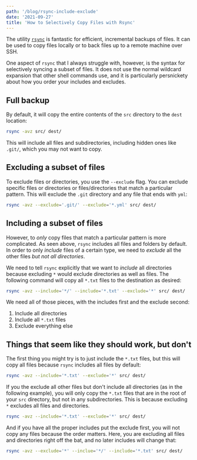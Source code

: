 ```yaml
---
path: '/blog/rsync-include-exclude'
date: '2021-09-27'
title: 'How to Selectively Copy Files with Rsync'
---
```


The utility [`rsync`](https://rsync.samba.org/) is fantastic for efficient, incremental backups of files. It can be used to copy files locally or to back files up to a remote machine over SSH.

One aspect of `rsync` that I always struggle with, however, is the syntax for selectively syncing a subset of files. It does not use the normal wildcard expansion that other shell commands use, and it is particularly persnickety about how you order your includes and excludes.

## Full backup

By default, it will copy the entire contents of the `src` directory to the `dest` location:

```bash
rsync -avz src/ dest/
```

This will include all files and subdirectories, including hidden ones like `.git/`, which you may not want to copy.

## Excluding a subset of files

To exclude files or directories, you use the `--exclude` flag. You can exclude specific files or directories or files/directories that match a particular pattern. This will exclude the `.git` directory and any file that ends with `yml`:

```bash
rsync -avz --exclude='.git/' --exclude='*.yml' src/ dest/
```

## Including a subset of files

However, to _only_ copy files that match a particular pattern is more complicated. As seen above, `rsync` includes all files and folders by default. In order to only _include_ files of a certain type, we need to _exclude_ all the other files _*but not all directories*_.

We need to tell `rsync` explicitly that we want to _include_ all directories because excluding `*` would exclude directories as well as files. The following command will copy all `*.txt` files to the destination as desired:

```bash
rsync -avz --include='*/' --include='*.txt' --exclude='*' src/ dest/
```

We need all of those pieces, with the includes first and the exclude second:

1. Include all directories
2. Include all `*.txt` files
3. Exclude everything else

## Things that seem like they should work, but don't

The first thing you might try is to just include the `*.txt` files, but this will copy all files because `rsync` includes all files by default:

```bash
rsync -avz --include='*.txt' --exclude='*' src/ dest/
```

If you the exclude all other files but don't include all directories (as in the following example), you will only copy the `*.txt` files that are in the root of your `src` directory, but not in any subdirectories. This is because excluding `*` excludes all files and directories.

```bash
rsync -avz --include='*.txt' --exclude='*' src/ dest/
```

And if you have all the proper includes put the exclude first, you will not copy any files because the order matters. Here, you are excluding all files and directories right off the bat, and no later includes will change that:

```bash
rsync -avz --exclude='*' --inclue='*/' --include='*.txt' src/ dest/
```
